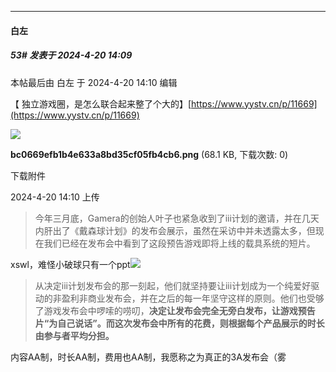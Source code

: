 ﻿
*****

####  白左  
##### 53#       发表于 2024-4-20 14:09

 本帖最后由 白左 于 2024-4-20 14:10 编辑 

【 独立游戏圈，是怎么联合起来整了个大的】[https://www.yystv.cn/p/11669](https://www.yystv.cn/p/11669)

<img src="https://img.saraba1st.com/forum/202404/20/141047nxyhrrvnb40vn6bx.png" referrerpolicy="no-referrer">

<strong>bc0669efb1b4e633a8bd35cf05fb4cb6.png</strong> (68.1 KB, 下载次数: 0)

下载附件

2024-4-20 14:10 上传

 <blockquote>今年三月底，Gamera的创始人叶子也紧急收到了iii计划的邀请，并在几天内肝出了《戴森球计划》的发布会展示，虽然在采访中并未透露太多，但现在我们已经在发布会中看到了这段预告游戏即将上线的载具系统的短片。</blockquote>
xswl，难怪小破球只有一个ppt<img src="https://static.saraba1st.com/image/smiley/carton2017/253.png" referrerpolicy="no-referrer">

 <blockquote>从决定iii计划发布会的那一刻起，他们就坚持要让iii计划成为一个纯爱好驱动的非盈利非商业发布会，并在之后的每一年坚守这样的原则。他们也受够了游戏发布会中啰嗦的唠叨，<strong>决定让发布会完全无旁白发布，让游戏预告片“为自己说话”。而这次发布会中所有的花费，则根据每个产品展示的时长由参与者平均分担。</strong></blockquote>
内容AA制，时长AA制，费用也AA制，我愿称之为真正的3A发布会（雾

